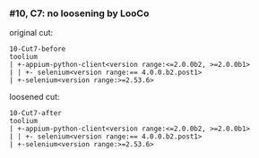### #10, C7: no loosening by LooCo
original cut:

```
10-Cut7-before
toolium
| +-appium-python-client<version range:<=2.0.0b2, >=2.0.0b1>
| | +- selenium<version range:== 4.0.0.b2.post1>
| +-selenium<version range:>=2.53.6>
```




loosened cut:
```
10-Cut7-after
toolium
| +-appium-python-client<version range:<=2.0.0b2, >=2.0.0b1>
| | +- selenium<version range:== 4.0.0.b2.post1>
| +-selenium<version range:>=2.53.6>
```
